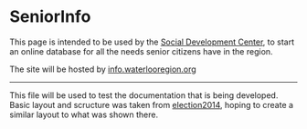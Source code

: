 # SeniorInfo


This page is intended to be used by the [Social Development Center](https://www.waterlooregion.org), to start an online database for all the needs senior citizens have in the region.
 
  The site will be hosted by [info.waterlooregion.org](https://www.info.waterlooregion.org)	
 ___

This file will be used to test the documentation that is being developed. 
Basic layout and scructure was taken from [election2014], hoping to create a similar layout to what was shown there.



[//]: #

[election2014]: <https://github.com/info-waterloo-region/election-2014>
